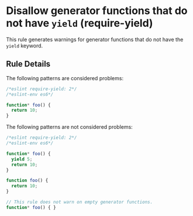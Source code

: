 # Disallow generator functions that do not have `yield` (require-yield)

This rule generates warnings for generator functions that do not have the `yield` keyword.

## Rule Details

The following patterns are considered problems:

```js
/*eslint require-yield: 2*/
/*eslint-env es6*/

function* foo() {
  return 10;
}
```

The following patterns are not considered problems:

```js
/*eslint require-yield: 2*/
/*eslint-env es6*/

function* foo() {
  yield 5;
  return 10;
}

function foo() {
  return 10;
}

// This rule does not warn on empty generator functions.
function* foo() { }
```
